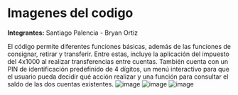# Imagenes del codigo
**Integrantes:** Santiago Palencia - Bryan Ortiz 

El código permite diferentes funciones básicas, además de las funciones de consignar, retirar y transferir. Entre estas, incluye la aplicación del impuesto del 4x1000 al realizar transferencias entre cuentas. También cuenta con un PIN de identificación predefinido de 4 dígitos, un menú interactivo para que el usuario pueda decidir qué acción realizar y una función para consultar el saldo de las dos cuentas existentes.
![image](https://github.com/user-attachments/assets/c67d38b3-545d-4b41-8fc6-44e0271ca5aa)
![image](https://github.com/user-attachments/assets/d0879250-eaff-4adb-8726-1b958c76d53d)
![image](https://github.com/user-attachments/assets/1084617c-ffe0-401d-82c1-49bce28b1578)
